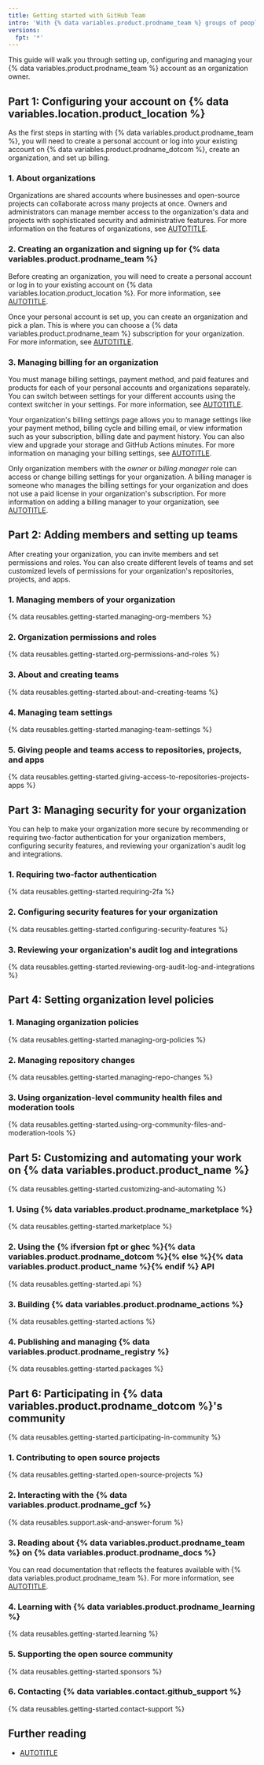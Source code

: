```yaml
---
title: Getting started with GitHub Team
intro: 'With {% data variables.product.prodname_team %} groups of people can collaborate across many projects at the same time in an organization account.'
versions:
  fpt: '*'
---
```


This guide will walk you through setting up, configuring and managing your {% data variables.product.prodname_team %} account as an organization owner.

## Part 1: Configuring your account on {% data variables.location.product_location %}

As the first steps in starting with {% data variables.product.prodname_team %}, you will need to create a personal account or log into your existing account on {% data variables.product.prodname_dotcom %}, create an organization, and set up billing.

### 1. About organizations

Organizations are shared accounts where businesses and open-source projects can collaborate across many projects at once. Owners and administrators can manage member access to the organization's data and projects with sophisticated security and administrative features. For more information on the features of organizations, see [AUTOTITLE](/organizations/collaborating-with-groups-in-organizations/about-organizations#terms-of-service-and-data-protection-for-organizations).

### 2. Creating an organization and signing up for {% data variables.product.prodname_team %}

Before creating an organization, you will need to create a personal account or log in to your existing account on {% data variables.location.product_location %}. For more information, see [AUTOTITLE](/get-started/start-your-journey/creating-an-account-on-github).

Once your personal account is set up, you can create an organization and pick a plan. This is where you can choose a {% data variables.product.prodname_team %} subscription for your organization. For more information, see [AUTOTITLE](/organizations/collaborating-with-groups-in-organizations/creating-a-new-organization-from-scratch).

### 3. Managing billing for an organization

You must manage billing settings, payment method, and paid features and products for each of your personal accounts and organizations separately. You can switch between settings for your different accounts using the context switcher in your settings. For more information, see [AUTOTITLE](/billing/managing-your-github-billing-settings/about-billing-on-github#switching-between-settings-for-your-different-accounts).

Your organization's billing settings page allows you to manage settings like your payment method, billing cycle and billing email, or view information such as your subscription, billing date and payment history. You can also view and upgrade your storage and GitHub Actions minutes. For more information on managing your billing settings, see [AUTOTITLE](/billing/managing-your-github-billing-settings).

Only organization members with the _owner_ or _billing manager_ role can access or change billing settings for your organization. A billing manager is someone who manages the billing settings for your organization and does not use a paid license in your organization's subscription. For more information on adding a billing manager to your organization, see [AUTOTITLE](/organizations/managing-peoples-access-to-your-organization-with-roles/adding-a-billing-manager-to-your-organization).

## Part 2: Adding members and setting up teams

After creating your organization, you can invite members and set permissions and roles. You can also create different levels of teams and set customized levels of permissions for your organization's repositories, projects, and apps.

### 1. Managing members of your organization

{% data reusables.getting-started.managing-org-members %}

### 2. Organization permissions and roles

{% data reusables.getting-started.org-permissions-and-roles %}

### 3. About and creating teams

{% data reusables.getting-started.about-and-creating-teams %}

### 4. Managing team settings

{% data reusables.getting-started.managing-team-settings %}

### 5. Giving people and teams access to repositories, projects, and apps

{% data reusables.getting-started.giving-access-to-repositories-projects-apps %}

## Part 3: Managing security for your organization

You can help to make your organization more secure by recommending or requiring two-factor authentication for your organization members, configuring security features, and reviewing your organization's audit log and integrations.

### 1. Requiring two-factor authentication

{% data reusables.getting-started.requiring-2fa %}

### 2. Configuring security features for your organization

{% data reusables.getting-started.configuring-security-features %}

### 3. Reviewing your organization's audit log and integrations

{% data reusables.getting-started.reviewing-org-audit-log-and-integrations %}

## Part 4: Setting organization level policies

### 1. Managing organization policies

{% data reusables.getting-started.managing-org-policies %}

### 2. Managing repository changes

{% data reusables.getting-started.managing-repo-changes %}

### 3. Using organization-level community health files and moderation tools

{% data reusables.getting-started.using-org-community-files-and-moderation-tools %}

## Part 5: Customizing and automating your work on {% data variables.product.product_name %}

{% data reusables.getting-started.customizing-and-automating %}

### 1. Using {% data variables.product.prodname_marketplace %}

{% data reusables.getting-started.marketplace %}

### 2. Using the {% ifversion fpt or ghec %}{% data variables.product.prodname_dotcom %}{% else %}{% data variables.product.product_name %}{% endif %} API

{% data reusables.getting-started.api %}

### 3. Building {% data variables.product.prodname_actions %}

{% data reusables.getting-started.actions %}

### 4. Publishing and managing {% data variables.product.prodname_registry %}

{% data reusables.getting-started.packages %}

## Part 6: Participating in {% data variables.product.prodname_dotcom %}'s community

{% data reusables.getting-started.participating-in-community %}

### 1. Contributing to open source projects

{% data reusables.getting-started.open-source-projects %}

### 2. Interacting with the {% data variables.product.prodname_gcf %}

{% data reusables.support.ask-and-answer-forum %}

### 3. Reading about {% data variables.product.prodname_team %} on {% data variables.product.prodname_docs %}

You can read documentation that reflects the features available with {% data variables.product.prodname_team %}. For more information, see [AUTOTITLE](/get-started/using-github-docs/about-versions-of-github-docs).

### 4. Learning with {% data variables.product.prodname_learning %}

{% data reusables.getting-started.learning %}

### 5. Supporting the open source community

{% data reusables.getting-started.sponsors %}

### 6. Contacting {% data variables.contact.github_support %}

{% data reusables.getting-started.contact-support %}

## Further reading

* [AUTOTITLE](/get-started/onboarding/getting-started-with-your-github-account)
